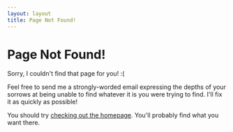 ```yaml
---
layout: layout
title: Page Not Found!
---
```


# Page Not Found!

Sorry, I couldn't find that page for you! :(

Feel free to send me a strongly-worded email expressing the depths of your sorrows at being unable to find whatever it is you were trying to find. I'll fix it as quickly as possible!

You should try [checking out the homepage](/). You'll probably find what you want there.

<script type="text/javascript">
  var GOOG_FIXURL_LANG = 'en';
  var GOOG_FIXURL_SITE = 'https://lemarier.ca'
</script>
<script type="text/javascript"
  src="https://linkhelp.clients.google.com/tbproxy/lh/wm/fixurl.js">
</script>
